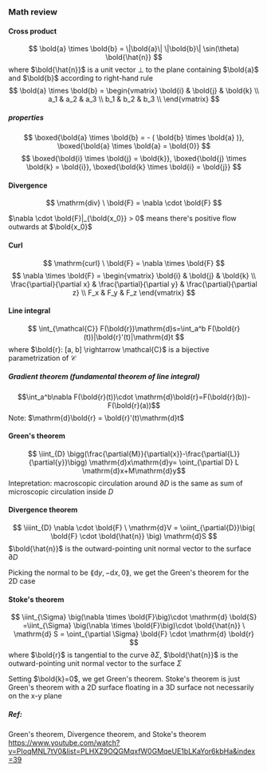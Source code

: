 ### Math review

#### Cross product
$$ \bold{a} \times \bold{b} = \|\bold{a}\| \|\bold{b}\| \sin(\theta) \bold{\hat{n}} $$
where $\bold{\hat{n}}$ is a unit vector $\bot$ to the plane containing $\bold{a}$ and $\bold{b}$ according to right-hand rule
$$ \bold{a} \times \bold{b} = \begin{vmatrix}
\bold{i} & \bold{j} & \bold{k} \\
a_1 & a_2 & a_3 \\
b_1 & b_2 & b_3 \\
\end{vmatrix} $$


##### properties
$$ \boxed{\bold{a} \times \bold{b} = - ( \bold{b} \times \bold{a} )}, \boxed{\bold{a} \times \bold{a} = \bold{0}} $$
$$ \boxed{\bold{i} \times \bold{j} = \bold{k}}, \boxed{\bold{j} \times \bold{k} = \bold{i}}, \boxed{\bold{k} \times \bold{i} = \bold{j}} $$

#### Divergence
$$ \mathrm{div} \ \bold{F} = \nabla \cdot \bold{F} $$

$\nabla \cdot \bold{F}|_{\bold{x_0}} > 0$ means there's positive flow outwards at $\bold{x_0}$

#### Curl
$$ \mathrm{curl} \ \bold{F} = \nabla \times \bold{F} $$
$$ \nabla \times \bold{F} =
\begin{vmatrix}
\bold{i} & \bold{j} & \bold{k} \\
\frac{\partial}{\partial x} & \frac{\partial}{\partial y} & \frac{\partial}{\partial z} \\
F_x & F_y & F_z
\end{vmatrix}
$$

#### Line integral
$$ \int_{\mathcal{C}} F(\bold{r})\mathrm{d}s=\int_a^b F(\bold{r}(t))|\bold{r}'(t)|\mathrm{d}t $$
where $\bold{r}: [a, b] \rightarrow \mathcal{C}$ is a bijective parametrization of $\mathcal{C}$
##### Gradient theorem (fundamental theorem of line integral)
$$\int_a^b\nabla F(\bold{r}(t))\cdot \mathrm{d}\bold{r}=F(\bold{r}(b))-F(\bold{r}(a))$$
Note: $\mathrm{d}\bold{r} = \bold{r}'(t)\mathrm{d}t$

#### Green's theorem
$$ \iint_{D} \bigg(\frac{\partial{M}}{\partial{x}}-\frac{\partial{L}}{\partial{y}}\bigg) \mathrm{d}x\mathrm{d}y= \oint_{\partial D} L \mathrm{d}x+M\mathrm{d}y$$
Intepretation: macroscopic circulation around $\partial D$ is the same as sum of microscopic circulation inside $D$ 


#### Divergence theorem
$$ \iiint_{D} \nabla \cdot \bold{F} \ \mathrm{d}V = \oiint_{\partial{D}}\big( \bold{F} \cdot \bold{\hat{n}} \big) \mathrm{d}S $$
$\bold{\hat{n}}$ is the outward-pointing unit normal vector to the surface $\partial{D}$

Picking the normal to be $\lang \mathrm{d}y, -\mathrm{d}x, 0\rang$, we get the Green's theorem for the 2D case

#### Stoke's theorem

$$ \iint_{\Sigma} \big(\nabla \times \bold{F}\big)\cdot \mathrm{d} \bold{S} =\iint_{\Sigma} \big(\nabla \times \bold{F}\big)\cdot \bold{\hat{n}} \ \mathrm{d} S = \oint_{\partial \Sigma} \bold{F} \cdot \mathrm{d} \bold{r} $$
where $\bold{r}$ is tangential to the curve $\partial \Sigma$, $\bold{\hat{n}}$ is the outward-pointing unit normal vector to the surface $\Sigma$ 

Setting $\bold{k}=0$, we get Green's theorem. Stoke's theorem is just Green's theorem with a 2D surface floating in a 3D surface not necessarily on the x-y plane

##### Ref:
Green's theorem, Divergence theorem, and Stoke's theorem
https://www.youtube.com/watch?v=PIoqMNL7tV0&list=PLHXZ9OQGMqxfW0GMqeUE1bLKaYor6kbHa&index=39


